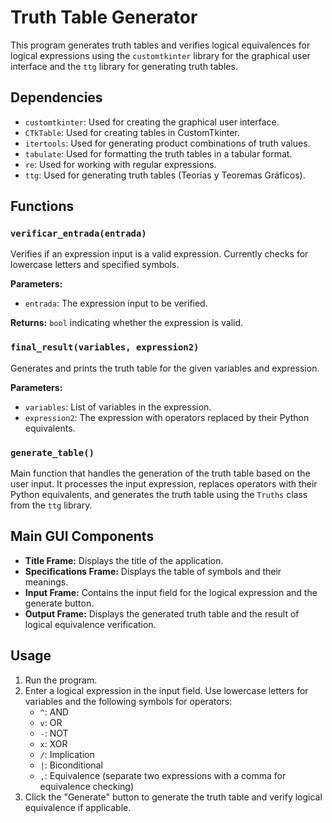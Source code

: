 # Truth Table Generator

This program generates truth tables and verifies logical equivalences for logical expressions using the `customtkinter` library for the graphical user interface and the `ttg` library for generating truth tables.

## Dependencies

- `customtkinter`: Used for creating the graphical user interface.
- `CTkTable`: Used for creating tables in CustomTkinter.
- `itertools`: Used for generating product combinations of truth values.
- `tabulate`: Used for formatting the truth tables in a tabular format.
- `re`: Used for working with regular expressions.
- `ttg`: Used for generating truth tables (Teorías y Teoremas Gráficos).

## Functions

### `verificar_entrada(entrada)`

Verifies if an expression input is a valid expression. Currently checks for lowercase letters and specified symbols.

**Parameters:**

- `entrada`: The expression input to be verified.

**Returns:** `bool` indicating whether the expression is valid.

### `final_result(variables, expression2)`

Generates and prints the truth table for the given variables and expression.

**Parameters:**

- `variables`: List of variables in the expression.
- `expression2`: The expression with operators replaced by their Python equivalents.

### `generate_table()`

Main function that handles the generation of the truth table based on the user input. It processes the input expression, replaces operators with their Python equivalents, and generates the truth table using the `Truths` class from the `ttg` library.

## Main GUI Components

- **Title Frame:** Displays the title of the application.
- **Specifications Frame:** Displays the table of symbols and their meanings.
- **Input Frame:** Contains the input field for the logical expression and the generate button.
- **Output Frame:** Displays the generated truth table and the result of logical equivalence verification.

## Usage

1. Run the program.
2. Enter a logical expression in the input field. Use lowercase letters for variables and the following symbols for operators:
   - `^`: AND
   - `v`: OR
   - `-`: NOT
   - `x`: XOR
   - `/`: Implication
   - `|`: Biconditional
   - `,`: Equivalence (separate two expressions with a comma for equivalence checking)
3. Click the "Generate" button to generate the truth table and verify logical equivalence if applicable.